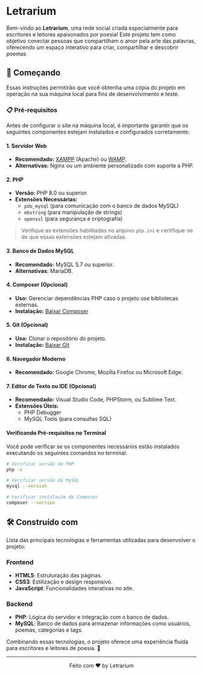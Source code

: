 # Letrarium

Bem-vindo ao **Letrarium**, uma rede social criada especialmente para escritores e leitores apaixonados por poesia! Este projeto tem como objetivo conectar pessoas que compartilham o amor pela arte das palavras, oferecendo um espaço interativo para criar, compartilhar e descobrir poemas

## 🚀 Começando

Essas instruções permitirão que você obtenha uma cópia do projeto em operação na sua máquina local para fins de desenvolvimento e teste.

### 📋 Pré-requisitos

Antes de configurar o site na máquina local, é importante garantir que os seguintes componentes estejam instalados e configurados corretamente:

#### 1. Servidor Web
- **Recomendado:** [XAMPP](https://www.apachefriends.org) (Apache) ou [WAMP](https://www.wampserver.com).
- **Alternativas:** Nginx ou um ambiente personalizado com suporte a PHP.

#### 2. PHP
- **Versão:** PHP 8.0 ou superior.
- **Extensões Necessárias:**
  - `pdo_mysql` (para comunicação com o banco de dados MySQL)
  - `mbstring` (para manipulação de strings)
  - `openssl` (para segurança e criptografia)

> Verifique as extensões habilitadas no arquivo `php.ini` e certifique-se de que essas extensões estejam ativadas.

#### 3. Banco de Dados MySQL
- **Recomendado:** MySQL 5.7 ou superior.
- **Alternativas:** MariaDB.

#### 4. Composer (Opcional)
- **Uso:** Gerenciar dependências PHP caso o projeto use bibliotecas externas.
- **Instalação:** [Baixar Composer](https://getcomposer.org/download/)

#### 5. Git (Opcional)
- **Uso:** Clonar o repositório do projeto.
- **Instalação:** [Baixar Git](https://git-scm.com/downloads)

#### 6. Navegador Moderno
- **Recomendado:** Google Chrome, Mozilla Firefox ou Microsoft Edge.

#### 7. Editor de Texto ou IDE (Opcional)
- **Recomendado:** Visual Studio Code, PHPStorm, ou Sublime Text.
- **Extensões Úteis:**
  - PHP Debugger
  - MySQL Tools (para consultas SQL)

#### Verificando Pré-requisitos no Terminal

Você pode verificar se os componentes necessários estão instalados executando os seguintes comandos no terminal:

```bash
# Verificar versão do PHP
php -v

# Verificar versão do MySQL
mysql --version

# Verificar instalação do Composer
composer --version
```

## 🛠️ Construído com

Lista das principais tecnologias e ferramentas utilizadas para desenvolver o projeto:

### **Frontend**
- **HTML5**: Estruturação das páginas.
- **CSS3**: Estilização e design responsivo.
- **JavaScript**: Funcionalidades interativas no site.

### **Backend**
- **PHP**: Lógica do servidor e integração com o banco de dados.
- **MySQL**: Banco de dados para armazenar informações como usuários, poemas, categorias e tags.


Combinando essas tecnologias, o projeto oferece uma experiência fluida para escritores e leitores de poesia. 🌟

---
<p align="center">Feito com ♥ by Letrarium </p>